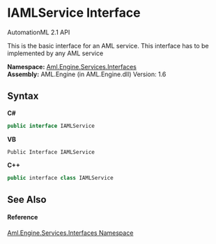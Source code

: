 # IAMLService Interface
AutomationML 2.1 API 

This is the basic interface for an AML service. This interface has to be implemented by any AML service

**Namespace:**&nbsp;<a href="N_Aml_Engine_Services_Interfaces">Aml.Engine.Services.Interfaces</a><br />**Assembly:**&nbsp;AML.Engine (in AML.Engine.dll) Version: 1.6

## Syntax

**C#**<br />
``` C#
public interface IAMLService
```

**VB**<br />
``` VB
Public Interface IAMLService
```

**C++**<br />
``` C++
public interface class IAMLService
```


## See Also


#### Reference
<a href="N_Aml_Engine_Services_Interfaces">Aml.Engine.Services.Interfaces Namespace</a><br />